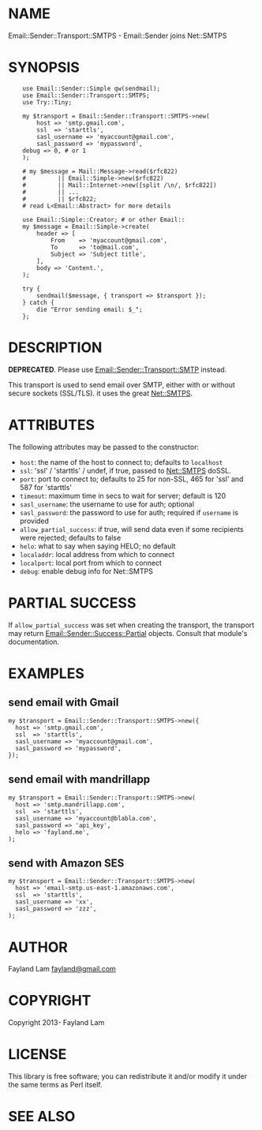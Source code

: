 # NAME

Email::Sender::Transport::SMTPS - Email::Sender joins Net::SMTPS

# SYNOPSIS

        use Email::Sender::Simple qw(sendmail);
        use Email::Sender::Transport::SMTPS;
        use Try::Tiny;

        my $transport = Email::Sender::Transport::SMTPS->new(
            host => 'smtp.gmail.com',
            ssl  => 'starttls',
            sasl_username => 'myaccount@gmail.com',
            sasl_password => 'mypassword',
        debug => 0, # or 1
        );

        # my $message = Mail::Message->read($rfc822)
        #         || Email::Simple->new($rfc822)
        #         || Mail::Internet->new([split /\n/, $rfc822])
        #         || ...
        #         || $rfc822;
        # read L<Email::Abstract> for more details

        use Email::Simple::Creator; # or other Email::
        my $message = Email::Simple->create(
            header => [
                From    => 'myaccount@gmail.com',
                To      => 'to@mail.com',
                Subject => 'Subject title',
            ],
            body => 'Content.',
        );

        try {
            sendmail($message, { transport => $transport });
        } catch {
            die "Error sending email: $_";
        };

# DESCRIPTION

**DEPRECATED**. Please use [Email::Sender::Transport::SMTP](https://metacpan.org/pod/Email%3A%3ASender%3A%3ATransport%3A%3ASMTP) instead.

This transport is used to send email over SMTP, either with or without secure
sockets (SSL/TLS). it uses the great [Net::SMTPS](https://metacpan.org/pod/Net%3A%3ASMTPS).

# ATTRIBUTES

The following attributes may be passed to the constructor:

- `host`: the name of the host to connect to; defaults to `localhost`
- `ssl`: 'ssl' / 'starttls' / undef, if true, passed to [Net::SMTPS](https://metacpan.org/pod/Net%3A%3ASMTPS) doSSL.
- `port`: port to connect to; defaults to 25 for non-SSL, 465 for 'ssl' and 587 for 'starttls'
- `timeout`: maximum time in secs to wait for server; default is 120
- `sasl_username`: the username to use for auth; optional
- `sasl_password`: the password to use for auth; required if `username` is provided
- `allow_partial_success`: if true, will send data even if some recipients were rejected; defaults to false
- `helo`: what to say when saying HELO; no default
- `localaddr`: local address from which to connect
- `localport`: local port from which to connect
- `debug`: enable debug info for Net::SMTPS

# PARTIAL SUCCESS

If `allow_partial_success` was set when creating the transport, the transport
may return [Email::Sender::Success::Partial](https://metacpan.org/pod/Email%3A%3ASender%3A%3ASuccess%3A%3APartial) objects.  Consult that module's
documentation.

# EXAMPLES

## send email with Gmail

    my $transport = Email::Sender::Transport::SMTPS->new({
      host => 'smtp.gmail.com',
      ssl  => 'starttls',
      sasl_username => 'myaccount@gmail.com',
      sasl_password => 'mypassword',
    });

## send email with mandrillapp

    my $transport = Email::Sender::Transport::SMTPS->new(
      host => 'smtp.mandrillapp.com',
      ssl  => 'starttls',
      sasl_username => 'myaccount@blabla.com',
      sasl_password => 'api_key',
      helo => 'fayland.me',
    );

## send with Amazon SES

    my $transport = Email::Sender::Transport::SMTPS->new(
      host => 'email-smtp.us-east-1.amazonaws.com',
      ssl  => 'starttls',
      sasl_username => 'xx',
      sasl_password => 'zzz',
    );

# AUTHOR

Fayland Lam <fayland@gmail.com>

# COPYRIGHT

Copyright 2013- Fayland Lam

# LICENSE

This library is free software; you can redistribute it and/or modify
it under the same terms as Perl itself.

# SEE ALSO
